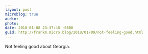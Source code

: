 ```yaml
---
layout: post
microblog: true
audio: 
photo: 
date: 2018-01-08 23:37:48 -0500
guid: http://frankm.micro.blog/2018/01/09/not-feeling-good.html
---
```

Not feeling good about Georgia. 
